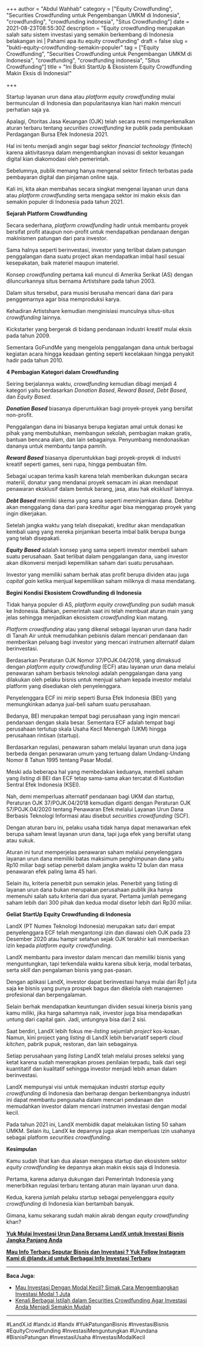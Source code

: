 +++
author = "Abdul Wahhab"
category = ["Equity Crowdfunding", "Securities Crowdfunding untuk Pengembangan UMKM di Indonesia", "crowdfunding", "crowdfunding indonesia", "Situs Crowdfunding"]
date = 2021-08-23T08:55:30Z
description = "Equity crowdfunding merupakan salah satu sistem investasi yang semakin berkembang di Indonesia belakangan ini | Pahami apa itu equity crowdfunding"
draft = false
slug = "bukti-equity-crowdfunding-semakin-populer"
tag = ["Equity Crowdfunding", "Securities Crowdfunding untuk Pengembangan UMKM di Indonesia", "crowdfunding", "crowdfunding indonesia", "Situs Crowdfunding"]
title = "Ini Bukti StartUp & Ekosistem Equity Crowdfunding Makin Eksis di Indonesia!"

+++


Startup layanan urun dana atau _platform equity crowdfunding_ mulai bermunculan di Indonesia dan popularitasnya kian hari makin mencuri perhatian saja ya.

Apalagi, Otoritas Jasa Keuangan (OJK) telah secara resmi memperkenalkan aturan terbaru tentang _securities crowdfunding_ ke publik pada pembukaan Perdagangan Bursa Efek Indonesia 2021.

Hal ini tentu menjadi angin segar bagi sektor _financial technology_ (fintech) karena aktivitasnya dalam mengembangkan inovasi di sektor keuangan digital kian diakomodasi oleh pemerintah.

Sebelumnya, publik memang hanya mengenal sektor fintech terbatas pada pembayaran digital dan pinjaman online saja.

Kali ini, kita akan membahas secara singkat mengenai layanan urun dana atau _platform_  _crowdfunding_ serta mengapa sektor ini makin eksis dan semakin populer di Indonesia pada tahun 2021.

**Sejarah Platform Crowdfunding**

Secara sederhana, _platform_  _crowdfunding_ hadir untuk membantu proyek bersifat profit ataupun non-profit untuk mendapatkan pendanaan dengan makinismen patungan dari para investor.

Sama halnya seperti berinvestasi, investor yang terlibat dalam patungan penggalangan dana suatu project akan mendapatkan imbal hasil sesuai kesepakatan, baik materiel maupun imateriel.

Konsep _crowdfunding_ pertama kali muncul di Amerika Serikat (AS) dengan diluncurkannya situs bernama Artistshare pada tahun 2003.

Dalam situs tersebut, para musisi berusaha mencari dana dari para penggemarnya agar bisa memproduksi karya.

Kehadiran Artistshare kemudian menginisiasi munculnya situs-situs _crowdfunding_ lainnya.

Kickstarter yang bergerak di bidang pendanaan industri kreatif mulai eksis pada tahun 2009.

Sementara GoFundMe yang mengelola penggalangan dana untuk berbagai kegiatan acara hingga keadaan genting seperti kecelakaan hingga penyakit hadir pada tahun 2010.

**4 Pembagian Kategori dalam Crowdfunding**

Seiring berjalannya waktu, _crowdfunding_ kemudian dibagi menjadi 4 kategori yaitu berdasarkan _Donation Based_, _Reward Based_, _Debt Based_, dan _Equity Based_.

_**Donation Based**_ biasanya diperuntukkan bagi proyek-proyek yang bersifat non-profit.

Penggalangan dana ini biasanya berupa kegiatan amal untuk donasi ke pihak yang membutuhkan, membangun sekolah, pembagian makan gratis, bantuan bencana alam, dan lain sebagainya. Penyumbang mendonasikan dananya untuk membantu tanpa pamrih.

_**Reward Based**_ biasanya diperuntukkan bagi proyek-proyek di industri kreatif seperti games, seni rupa, hingga pembuatan film.

Sebagai ucapan terima kasih karena telah memberikan dukungan secara materiil, donatur yang mendanai proyek semacam ini akan mendapat penawaran eksklusif dalam bentuk barang, jasa, atau hak eksklusif lainnya.

_**Debt Based**_ memliki skema yang sama seperti meminjamkan dana. Debitur akan menggalang dana dari para kreditur agar bisa menggarap proyek yang ingin dikerjakan. 

Setelah jangka waktu yang telah disepakati, kreditur akan mendapatkan kembali uang yang mereka pinjamkan beserta imbal balik berupa bunga yang telah disepakati.

_**Equity Based**_ adalah konsep yang sama seperti investor membeli saham suatu perusahaan. Saat terlibat dalam penggalangan dana, uang investor akan dikonversi menjadi kepemilikan saham dari suatu perusahaan.

Investor yang memiliki saham berhak atas profit berupa dividen atau juga _capital gain_ ketika menjual kepemilikan saham miliknya di masa mendatang.

**Begini Kondisi Ekosistem Crowdfunding di Indonesia**

Tidak hanya populer di AS, _platform equity crowdfunding_ pun sudah masuk ke Indonesia. Bahkan, pemerintah saat ini telah membuat aturan main yang jelas sehingga menjadikan ekosistem _crowdfunding_ kian matang.

_Platform crowdfunding_ atau yang dikenal sebagai layanan urun dana hadir di Tanah Air untuk memudahkan pebisnis dalam mencari pendanaan dan memberikan peluang bagi investor yang mencari instrumen alternatif dalam berinvestasi.

Berdasarkan Peraturan OJK Nomor 37/POJK.04/2018, yang dimaksud dengan _platform equity crowdfunding_ (ECF) atau layanan urun dana melalui penawaran saham berbasis teknologi adalah penggalangan dana yang dilakukan oleh pelaku bisnis untuk menjual saham kepada investor melalui platform yang disediakan oleh penyelenggara.

Penyelenggara ECF ini mirip seperti Bursa Efek Indonesia (BEI) yang memungkinkan adanya jual-beli saham suatu perusahaan.

Bedanya, BEI merupakan tempat bagi perusahaan yang ingin mencari pendanaan dengan skala besar. Sementara ECF adalah tempat bagi perusahaan tertutup skala Usaha Kecil Menengah (UKM) hingga perusahaan rintisan (startup).

Berdasarkan regulasi, penawaran saham melalui layanan urun dana juga berbeda dengan penawaran umum yang tertuang dalam Undang-Undang Nomor 8 Tahun 1995 tentang Pasar Modal.

Meski ada beberapa hal yang membedakan keduanya, membeli saham yang _listing_ di BEI dan ECF tetap sama-sama akan tercatat di Kustodian Sentral Efek Indonesia (KSEI).

Nah, demi memperluas alternatif pendanaan bagi UKM dan startup, Peraturan OJK 37/POJK.04/2018 kemudian diganti dengan Peraturan OJK 57/POJK.04/2020 tentang Penawaran Efek melalui Layanan Urun Dana Berbasis Teknologi Informasi atau disebut _securities crowdfunding_ (SCF).

Dengan aturan baru ini, pelaku usaha tidak hanya dapat menawarkan efek berupa saham lewat layanan urun dana, tapi juga efek yang bersifat utang atau sukuk.

Aturan ini turut memperjelas penawaran saham melalui penyelenggara layanan urun dana memiliki batas maksimum penghimpunan dana yaitu Rp10 miliar bagi setiap penerbit dalam jangka waktu 12 bulan dan masa penawaran efek paling lama 45 hari.

Selain itu, kriteria penerbit pun semakin jelas. Penerbit yang listing di layanan urun dana bukan merupakan perusahaan publik jika hanya memenuhi salah satu kriteria dari dua syarat. Pertama jumlah pemegang saham lebih dari 300 pihak dan kedua modal disetor lebih dari Rp30 miliar.

**Geliat StartUp Equity Crowdfunding di Indonesia**

LandX (PT Numex Teknologi Indonesia) merupakan satu dari empat penyelenggara ECF telah mengantongi izin dan diawasi oleh OJK pada 23 Desember 2020 atau hampir setahun sejak OJK terakhir kali memberikan izin kepada _platform equity crowdfunding_.

LandX membantu para investor dalam mencari dan memiliki bisnis yang menguntungkan, tapi terkendala waktu karena sibuk kerja, modal terbatas, serta _skill_ dan pengalaman bisnis yang pas-pasan.

Dengan aplikasi LandX, investor dapat berinvestasi hanya mulai dari Rp1 juta saja ke bisnis yang punya prospek bagus dan dikelola oleh manajemen profesional dan berpengalaman.

Selain berhak mendapatkan keuntungan dividen sesuai kinerja bisnis yang kamu miliki, jika harga sahamnya naik, investor juga bisa mendapatkan untung dari capital gain. Jadi, untungnya bisa dari 2 sisi.

Saat berdiri, LandX lebih fokus me-_listing_ sejumlah _project_ kos-kosan. Namun, kini project yang _listing_ di LandX lebih bervariatif seperti _cloud kitchen_, pabrik pupuk, restoran, dan lain sebagainya.

Setiap perusahaan yang _listing_ LandX telah melalui proses seleksi yang ketat karena sudah menerapkan proses penilaian terpadu, baik dari segi kuantitatif dan kualitatif sehingga investor menjadi lebih aman dalam berinvestasi.

LandX mempunyai visi untuk memajukan industri _startup equity crowdfunding_ di Indonesia dan berharap dengan berkembangnya industri ini dapat membantu pengusaha dalam mencari pendanaan dan memudahkan investor dalam mencari instrumen investasi dengan modal kecil.

Pada tahun 2021 ini, LandX membidik dapat melakukan listing 50 saham UMKM. Selain itu, LandX ke depannya juga akan memperluas izin usahanya sebagai platform _securities crowdfunding_.

**Kesimpulan**

Kamu sudah lihat kan dua alasan mengapa startup dan ekosistem sektor _equity crowdfunding_ ke depannya akan makin eksis saja di Indonesia.

Pertama, karena adanya dukungan dari Pemerintah Indonesia yang menerbitkan regulasi terbaru tentang aturan main layanan urun dana.

Kedua, karena jumlah pelaku startup sebagai penyelenggara _equity crowdfunding_ di Indonesia kian bertambah banyak.

Gimana, kamu sekarang sudah makin akrab dengan _equity crowdfunding_ khan?

[**Yuk Mulai Investasi Urun Dana Bersama LandX untuk Investasi Bisnis Jangka Panjang Anda**](https://landx.id/)

[**Mau Info Terbaru Seputar Bisnis dan Investasi ? Yuk Follow Instagram Kami di @landx.id untuk Berbagai Info Investasi Terbaru**](https://instagram.com/landx.id?utm_medium=copy_link)

---

**Baca Juga:**

* [Mau Investasi Dengan Modal Kecil? Simak Cara Mengembangkan Investasi Modal 1 Juta](https://landx.id/blog/mau-investasi-dengan-modal-kecil-simak-cara-mengembangkan-investasi-modal-1-juta/)
* [Kenali Berbagai Istilah dalam Securities Crowdfunding Agar Investasi Anda Menjadi Semakin Mudah](https://landx.id/blog/kenali-berbagai-istilah-dalam-securities-crowdfunding-agar-investasi-anda-menjadi-semakin-mudah/)

---

#LandX.id      #landx.id    #landx 	#YukPatunganBisnis	#InvestasiBisnis     #EquityCrowdfunding     #InvestasiMenguntungkan    #Urundana     #BisnisPatungan    #InvestasiUsaha #InvestasiModalKecil



